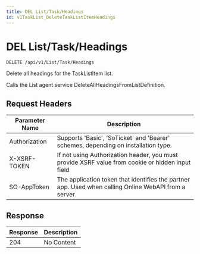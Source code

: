 ```yaml
---
title: DEL List/Task/Headings
id: v1TaskList_DeleteTaskListItemHeadings
---
```


# DEL List/Task/Headings

```http
DELETE /api/v1/List/Task/Headings
```

Delete all headings for the TaskListItem list.

Calls the List agent service DeleteAllHeadingsFromListDefinition.






## Request Headers

| Parameter Name | Description |
|----------------|-------------|
| Authorization  | Supports 'Basic', 'SoTicket' and 'Bearer' schemes, depending on installation type. |
| X-XSRF-TOKEN   | If not using Authorization header, you must provide XSRF value from cookie or hidden input field |
| SO-AppToken | The application token that identifies the partner app. Used when calling Online WebAPI from a server. |


## Response


| Response | Description |
|----------------|-------------|
| 204 | No Content |